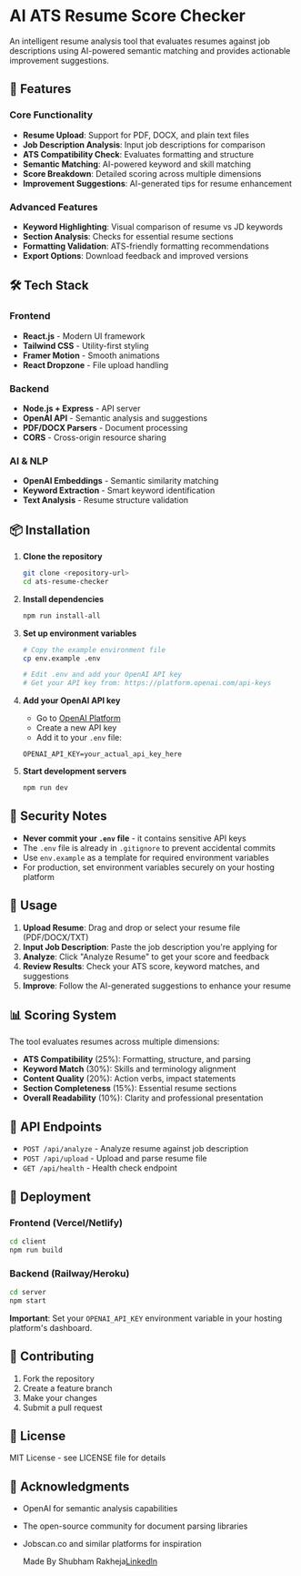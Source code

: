 # AI ATS Resume Score Checker

An intelligent resume analysis tool that evaluates resumes against job descriptions using AI-powered semantic matching and provides actionable improvement suggestions.

## 🚀 Features

### Core Functionality
- **Resume Upload**: Support for PDF, DOCX, and plain text files
- **Job Description Analysis**: Input job descriptions for comparison
- **ATS Compatibility Check**: Evaluates formatting and structure
- **Semantic Matching**: AI-powered keyword and skill matching
- **Score Breakdown**: Detailed scoring across multiple dimensions
- **Improvement Suggestions**: AI-generated tips for resume enhancement

### Advanced Features
- **Keyword Highlighting**: Visual comparison of resume vs JD keywords
- **Section Analysis**: Checks for essential resume sections
- **Formatting Validation**: ATS-friendly formatting recommendations
- **Export Options**: Download feedback and improved versions

## 🛠️ Tech Stack

### Frontend
- **React.js** - Modern UI framework
- **Tailwind CSS** - Utility-first styling
- **Framer Motion** - Smooth animations
- **React Dropzone** - File upload handling

### Backend
- **Node.js + Express** - API server
- **OpenAI API** - Semantic analysis and suggestions
- **PDF/DOCX Parsers** - Document processing
- **CORS** - Cross-origin resource sharing

### AI & NLP
- **OpenAI Embeddings** - Semantic similarity matching
- **Keyword Extraction** - Smart keyword identification
- **Text Analysis** - Resume structure validation

## 📦 Installation

1. **Clone the repository**
   ```bash
   git clone <repository-url>
   cd ats-resume-checker
   ```

2. **Install dependencies**
   ```bash
   npm run install-all
   ```

3. **Set up environment variables**
   ```bash
   # Copy the example environment file
   cp env.example .env
   
   # Edit .env and add your OpenAI API key
   # Get your API key from: https://platform.openai.com/api-keys
   ```

4. **Add your OpenAI API key**
   - Go to [OpenAI Platform](https://platform.openai.com/api-keys)
   - Create a new API key
   - Add it to your `.env` file:
   ```
   OPENAI_API_KEY=your_actual_api_key_here
   ```

5. **Start development servers**
   ```bash
   npm run dev
   ```

## 🔐 Security Notes

- **Never commit your `.env` file** - it contains sensitive API keys
- The `.env` file is already in `.gitignore` to prevent accidental commits
- Use `env.example` as a template for required environment variables
- For production, set environment variables securely on your hosting platform

## 🎯 Usage

1. **Upload Resume**: Drag and drop or select your resume file (PDF/DOCX/TXT)
2. **Input Job Description**: Paste the job description you're applying for
3. **Analyze**: Click "Analyze Resume" to get your score and feedback
4. **Review Results**: Check your ATS score, keyword matches, and suggestions
5. **Improve**: Follow the AI-generated suggestions to enhance your resume

## 📊 Scoring System

The tool evaluates resumes across multiple dimensions:

- **ATS Compatibility** (25%): Formatting, structure, and parsing
- **Keyword Match** (30%): Skills and terminology alignment
- **Content Quality** (20%): Action verbs, impact statements
- **Section Completeness** (15%): Essential resume sections
- **Overall Readability** (10%): Clarity and professional presentation

## 🔧 API Endpoints

- `POST /api/analyze` - Analyze resume against job description
- `POST /api/upload` - Upload and parse resume file
- `GET /api/health` - Health check endpoint

## 🚀 Deployment

### Frontend (Vercel/Netlify)
```bash
cd client
npm run build
```

### Backend (Railway/Heroku)
```bash
cd server
npm start
```

**Important**: Set your `OPENAI_API_KEY` environment variable in your hosting platform's dashboard.

## 🤝 Contributing

1. Fork the repository
2. Create a feature branch
3. Make your changes
4. Submit a pull request

## 📝 License

MIT License - see LICENSE file for details

## 🙏 Acknowledgments

- OpenAI for semantic analysis capabilities
- The open-source community for document parsing libraries
- Jobscan.co and similar platforms for inspiration 

     Made By Shubham Rakheja[Linkedln](https://www.linkedin.com/in/shubham-rakheja-8a514a289)